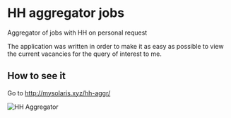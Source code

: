# HH aggregator jobs

Aggregator of jobs with HH on personal request

The application was written in order to make it as easy as possible to view the current vacancies for the query of interest to me.

## How to see it

Go to http://mysolaris.xyz/hh-aggr/

![HH Aggregator](https://i.imgur.com/qbCBIvA.png)
